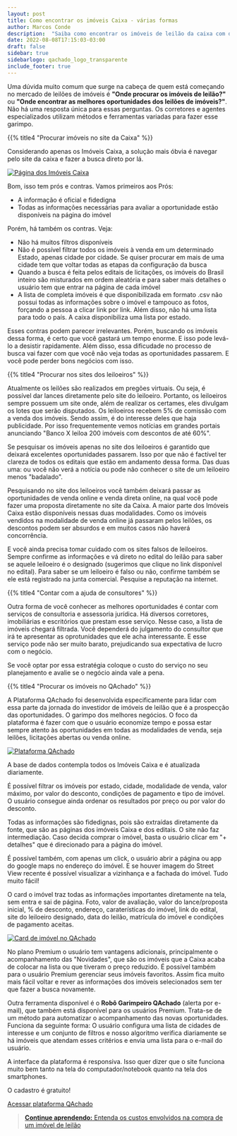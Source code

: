 ```yaml
---
layout: post
title: Como encontrar os imóveis Caixa - várias formas
author: Marcos Conde
description:  "Saiba como encontrar os imóveis de leilão da caixa com descontos de até 90%. Lista completa."
date: 2022-08-08T17:15:03-03:00
draft: false
sidebar: true
sidebarlogo: qachado_logo_transparente
include_footer: true
---
```


Uma dúvida muito comum que surge na cabeça de quem está começando no mercado de leilões de imóveis é **"Onde procurar os imóveis de leilão?"** ou **"Onde encontrar as melhores oportunidades dos leilões de imóveis?"**. Não há uma resposta única para essas perguntas. Os corretores e agentes especializados utilizam métodos e ferramentas variadas para fazer esse garimpo.

{{% title4 "Procurar imóveis no site da Caixa" %}}

Considerando apenas os Imóveis Caixa, a solução mais óbvia é navegar pelo site da caixa e fazer a busca direto por lá.

<a href="https://www.caixa.gov.br/voce/habitacao/imoveis-venda/Paginas/default.aspx" target="_Blank">![Página dos Imóveis Caixa](/blog/images/site_caixa.png)</a>

Bom, isso tem prós e contras. Vamos primeiros aos Prós:

- A informação é oficial e fidedigna
- Todas as informações necessárias para avaliar a oportunidade estão disponíveis na página do imóvel

Porém, há também os contras. Veja:

- Não há muitos filtros disponíveis
- Não é possível filtrar todos os imóveis à venda em um determinado Estado, apenas cidade por cidade. Se quiser procurar em mais de uma cidade tem que voltar todas as etapas da configuração da busca
- Quando a busca é feita pelos editais de licitações, os imóveis do Brasil inteiro são misturados em ordem aleatória e para saber mais detalhes o usuário tem que entrar na página de cada imóvel
- A lista de completa imóveis é que disponibilizada em formato .csv não possui todas as informações sobre o imóvel e tampouco as fotos, forçando a pessoa a clicar link por link. Além disso, não há uma lista para todo o país. A caixa disponibiliza uma lista por estado.

Esses contras podem parecer irrelevantes. Porém, buscando os imóveis dessa forma, é certo que você gastará um tempo enorme. E isso pode levá-lo a desistir rapidamente. Além disso, essa dificudade no processo de busca vai fazer com que você não veja todas as oportunidades passarem. E você pode perder bons negócios com isso.

{{% title4 "Procurar nos sites dos leiloeiros" %}}

Atualmente os leilões são realizados em pregões virtuais. Ou seja, é possível dar lances diretamente pelo site do leiloeiro. Portanto, os leiloeiros sempre possuem um site onde, além de realizar os certames, eles divulgam os lotes que serão disputados. Os leiloeiros recebem 5% de comissão com a venda dos imóveis. Sendo assim, é do interesse deles que haja publicidade. Por isso frequentemente vemos notícias em grandes portais anunciando "Banco X leiloa 200 imóveis com descontos de até 60%".

Se pesquisar os imóveis apenas no site dos leiloeiros é garantido que deixará excelentes oportunidades passarem. Isso por que não é factível ter clareza de todos os editais que estão em andamento dessa forma. Das duas uma: ou você não verá a notícia ou pode não conhecer o site de um leiloeiro menos "badalado".

Pesquisando no site dos leiloeiros você também deixará passar as oportunidades de venda online e venda direta online, na qual você pode fazer uma proposta diretamente no site da Caixa. A maior parte dos Imóveis Caixa estão disponíveis nessas duas modalidades. Como os imóveis vendidos na modalidade de venda online já passaram pelos leilões, os descontos podem ser absurdos e em muitos casos não haverá concorrência.

E você ainda precisa tomar cuidado com os sites falsos de leiloeiros. Sempre confirme as informações e vá direto no edital do leilão para saber se aquele leiloeiro é o designado (sugerimos que clique no link disponível no edital). Para saber se um leiloeiro é falso ou não, confirme também se ele está registrado na junta comercial. Pesquise a reputação na internet.

{{% title4 "Contar com a ajuda de consultores" %}}

Outra forma de você conhecer as melhores oportunidades é contar com serviços de consultoria e assessoria jurídica. Há diversos corretores, imobiliárias e escritórios que prestam esse serviço. Nesse caso, a lista de imóveis chegará filtrada. Você dependerá do julgamento do consultor que irá te apresentar as oprotunidades que ele acha interessante. E esse serviço pode não ser muito barato, prejudicando sua expectativa de lucro com o negócio.

Se você optar por essa estratégia coloque o custo do serviço no seu planejamento e avalie se o negócio ainda vale a pena.

{{% title4 "Procurar os imóveis no QAchado" %}}

A Plataforma QAchado foi desenvolvida especificamente para lidar com essa parte da jornada do investidor de imóveis de leilão que é a prospecção das oportunidades. O garimpo dos melhores negócios. O foco da plataforma é fazer com que o usuário economize tempo e possa estar sempre atento às oportunidades em todas as modalidades de venda, seja leilões, licitações abertas ou venda online.

<a href="https://qachado.netlify.app" target="_Blank">![Plataforma QAchado](/blog/images/Pagina_QAchado.PNG)</a>

A base de dados contempla todos os Imóveis Caixa e é atualizada diariamente.

É possível filtrar os imóveis por estado, cidade, modalidade de venda, valor máximo, por valor do desconto, condições de pagamento e tipo de imóvel. O usuário consegue ainda ordenar os resultados por preço ou por valor do desconto.

Todas as informações são fidedignas, pois são extraídas diretamente da fonte, que são as páginas dos imóveis Caixa e dos editais. O site não faz intermediação. Caso decida comprar o imóvel, basta o usuário clicar em "+ detalhes" que é direcionado para a página do imóvel.

É possível também, com apenas um click, o usuário abrir a página ou app do google maps no endereço do imóvel. E se houver imagem do Street View recente é possível visualizar a vizinhança e a fachada do imóvel. Tudo muito fácil!

O card o imóvel traz todas as informações importantes diretamente na tela, sem entra e sai de página. Foto, valor de avaliação, valor do lance/proposta inicial, % de desconto, endereço, caraterísticas do imóvel, link do edital, site do leiloeiro designado, data do leilão, matrícula do imóvel e condições de pagamento aceitas.

<a href="https://qachado.netlify.app" target="_Blank">![Card de imóvel no QAchado](/blog/images/card_qachado.png)</a>

No plano Premium o usuário tem vantagens adicionais, principalmente o acompanhamento das "Novidades", que são os imóveis que a Caixa acaba de colocar na lista ou que tiveram o preço reduzido. É possível também para o usuário Premium gerenciar seus imóveis favoritos. Assim fica muito mais fácil voltar e rever as informações dos imóveis selecionados sem ter que fazer a busca novamente.

Outra ferramenta disponível é o **Robô Garimpeiro QAchado** (alerta por e-mail), que também está disponível para os usuários Premium. Trata-se de um método para automatizar o acompanhamento das novas oportunidades. Funciona da seguinte forma: O usuário configura uma lista de cidades de interesse e um conjunto de filtros e nosso algoritmo verifica diariamente se há imóveis que atendam esses critérios e envia uma lista para o e-mail do usuário.

A interface da plataforma é responsiva. Isso quer dizer que o site funciona muito bem tanto na tela do computador/notebook quanto na tela dos smartphones.

O cadastro é gratuito!

<p>
    <a class="button cta rounded primary-btn raised" href="https://app.qachadoimoveis.com">
      Acessar plataforma QAchado
    </a>
</p>

> <a href="/blog/rentabilidade" target=_Blank>**Continue aprendendo:** Entenda os custos envolvidos na compra de um imóvel de leilão</a>




